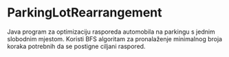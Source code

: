 # ParkingLotRearrangement
Java program za optimizaciju rasporeda automobila na parkingu s jednim slobodnim mjestom. Koristi BFS algoritam za pronalaženje minimalnog broja koraka potrebnih da se postigne ciljani raspored.
